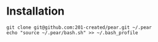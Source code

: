 Installation
===

```
git clone git@github.com:201-created/pear.git ~/.pear
echo "source ~/.pear/bash.sh" >> ~/.bash_profile
```
